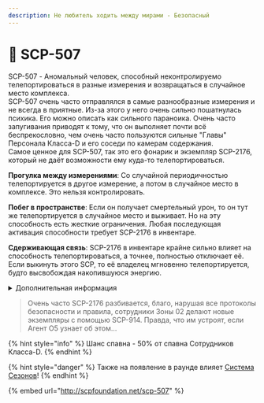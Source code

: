```yaml
---
description: Не любитель ходить между мирами - Безопасный
---
```


# 🥴 SCP-507

SCP-507 - Аномальный человек, способный неконтролируемо телепортироваться в разные измерения и возвращаться в случайное место комплекса.\
SCP-507 очень часто отправлялся в самые разнообразные измерения и не всегда в приятные. Из-за этого у него очень сильно пошатнулась психика. Его можно описать как сильного параноика. Очень часто запугивания приводят к тому, что он выполняет почти всё беспрекословно, чем очень часто пользуются сильные "Главы" Персонала Класса-D и его соседи по камерам содержания.\
Самое ценное для SCP-507, так это его фонарик и экземпляр SCP-2176, который не даёт возможности ему куда-то телепортироваться.

**Прогулка между измерениями**: Со случайной периодичностью телепортируется в другое измерение, а потом в случайное место в комплексе. Это нельзя контролировать.

**Побег в пространстве**: Если он получает смертельный урон, то он тут же телепортируется в случайное место и выживает. Но на эту способность есть жесткие ограничения. Любая последующая активация способности требует SCP-2176 в инвентаре.

**Сдерживающая связь**: SCP-2176 в инвентаре крайне сильно влияет на способность телепортироваться, а точнее, полностью отключает её. Если выкинуть этого SCP, то её владелец мгновенно телепортируется, будто высвобождая накопившуюся энергию.

<details>

<summary>Дополнительная информация</summary>

* **Класс**: Сотрудник Класса-D
* **Оружие**: Отсутствует
* **Уровень доступа**: Куда угодно, но с изъянами
* **Броня**: Отсутствует
* **Особое снаряжение**: Отсутствует

</details>

> Очень часто SCP-2176 разбивается, благо, нарушая все протоколы безопасности и правила, сотрудники Зоны 02 делают новые экземпляры с помощью SCP-914. Правда, что им устроят, если Агент O5 узнает об этом...

{% hint style="info" %}
Шанс спавна - 50% от спавна Сотрудников Класса-D.
{% endhint %}

{% hint style="danger" %}
Также на появление в раунде влияет [Система Сезонов](../../server-systems/seasons-system.md)!
{% endhint %}

{% embed url="http://scpfoundation.net/scp-507" %}
